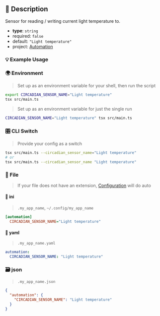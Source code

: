 ## 📜 Description

Sensor for reading / writing current light temperature to.

- **type**: `string`
- required: `false`
- default: `"Light temperature"`
- project: [Automation](/automation)

### 💡 Example Usage

### 🌍 Environment

> Set up as an environment variable for your shell, then run the script
```bash
export CIRCADIAN_SENSOR_NAME="Light temperature"
tsx src/main.ts
```
> Set up as an environment variable for just the single run

```bash
CIRCADIAN_SENSOR_NAME="Light temperature" tsx src/main.ts
```
### 🎛️ CLI Switch

> Provide your config as a switch
```bash
tsx src/main.ts --circadian_sensor_name="Light temperature"
# or
tsx src/main.ts --circadian_sensor_name "Light temperature"
```
### 📁 File
>  If your file does not have an extension, [Configuration](/core/configuration) will do auto
#### 📘 ini

> `.my_app_name`, `~/.config/my_app_name`

```ini
[automation]
  CIRCADIAN_SENSOR_NAME="Light temperature"
```
#### 📄 yaml

> `.my_app_name.yaml`

```yaml
automation:
  CIRCADIAN_SENSOR_NAME: "Light temperature"
```
### 🗃️ json

> `.my_app_name.json`

```json
{
  "automation": {
    "CIRCADIAN_SENSOR_NAME": "Light temperature"
  }
}
```
